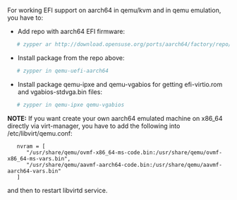 For working EFI support on aarch64 in qemu/kvm and in qemu emulation, you
have to:

* Add repo with aarch64 EFI firmware:
```bash
   # zypper ar http://download.opensuse.org/ports/aarch64/factory/repo/oss/ aarch64-oss
```
* Install package from the repo above:
```bash
   # zypper in qemu-uefi-aarch64
```
* Install package qemu-ipxe and qemu-vgabios for getting efi-virtio.rom and vgabios-stdvga.bin files:
```bash
   # zypper in qemu-ipxe qemu-vgabios
```

**NOTE:** If you want create your own aarch64 emulated machine on x86_64 directly
via virt-manager, you have to add the following into /etc/libvirt/qemu.conf:
```
   nvram = [
      "/usr/share/qemu/ovmf-x86_64-ms-code.bin:/usr/share/qemu/ovmf-x86_64-ms-vars.bin",
      "/usr/share/qemu/aavmf-aarch64-code.bin:/usr/share/qemu/aavmf-aarch64-vars.bin"
   ]
```
and then to restart libvirtd service.
